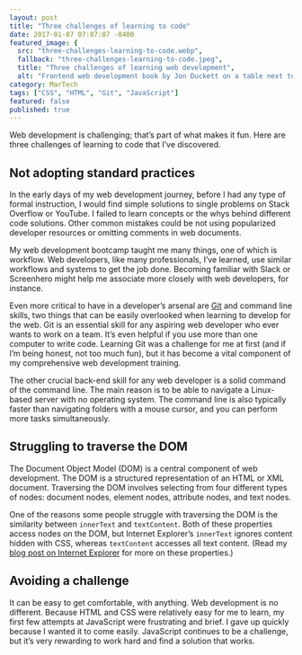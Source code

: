 ```yaml
---
layout: post
title: "Three challenges of learning to code"
date: 2017-01-07 07:07:07 -0400
featured_image: {
  src: "three-challenges-learning-to-code.webp",
  fallback: "three-challenges-learning-to-code.jpeg",
  title: "Three challenges of learning web development",
  alt: "Frontend web development book by Jon Duckett on a table next to a laptop" }
category: MarTech
tags: ["CSS", "HTML", "Git", "JavaScript"]
featured: false
published: true
---
```


Web development is challenging; that’s part of what makes it fun. Here are three challenges of learning to code that I’ve discovered.

## Not adopting standard practices

In the early days of my web development journey, before I had any type of formal instruction, I would find simple solutions to single problems on Stack Overflow or YouTube. I failed to learn concepts or the whys behind different code solutions. Other common mistakes could be not using popularized developer resources or omitting comments in web documents.

My web development bootcamp taught me many things, one of which is workflow. Web developers, like many professionals, I’ve learned, use similar workflows and systems to get the job done. Becoming familiar with Slack or Screenhero might help me associate more closely with web developers, for instance.

Even more critical to have in a developer’s arsenal are [Git](https://git-scm.com/) and command line skills, two things that can be easily overlooked when learning to develop for the web. Git is an essential skill for any aspiring web developer who ever wants to work on a team. It’s even helpful if you use more than one computer to write code. Learning Git was a challenge for me at first (and if I’m being honest, not too much fun), but it has become a vital component of my comprehensive web development training.

The other crucial back-end skill for any web developer is a solid command of the command line. The main reason is to be able to navigate a Linux-based server with no operating system. The command line is also typically faster than navigating folders with a mouse cursor, and you can perform more tasks simultaneously.

## Struggling to traverse the DOM

The Document Object Model (DOM) is a central component of web development. The DOM is a structured representation of an HTML or XML document. Traversing the DOM involves selecting from four different types of nodes: document nodes, element nodes, attribute nodes, and text nodes.

One of the reasons some people struggle with traversing the DOM is the similarity between `innerText` and `textContent`. Both of these properties access nodes on the DOM, but Internet Explorer’s `innerText` ignores content hidden with CSS, whereas `textContent` accesses all text content. (Read my [blog post on Internet Explorer](/martech/2017/love-hate-relationship-internet-explorer/) for more on these properties.)

## Avoiding a challenge

It can be easy to get comfortable, with anything. Web development is no different. Because HTML and CSS were relatively easy for me to learn, my first few attempts at JavaScript were frustrating and brief. I gave up quickly because I wanted it to come easily. JavaScript continues to be a challenge, but it’s very rewarding to work hard and find a solution that works.